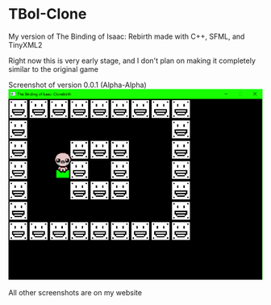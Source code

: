 # TBoI-Clone
My version of The Binding of Isaac: Rebirth made with C++, SFML, and TinyXML2

Right now this is very early stage, and I don't plan on making it completely similar to the original game

Screenshot of version 0.0.1 (Alpha-Alpha)
<img src="screenshot.png"/>

All other screenshots are on my website
